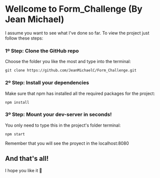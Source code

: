 # Wellcome to Form_Challenge (By Jean Michael)

I assume you want to see what I've done so far. To view the project just follow these steps: 

### 1º Step: Clone the GitHub repo
Choose the folder you like the most and type into the terminal: 
```
git clone https://github.com/JeanMichaelC/Form_Challenge.git
```
### 2º Step: Install your dependencies
Make sure that npm has installed all the required packages for the project:
```
npm install
```
### 3º Step: Mount your  dev-server in seconds!
You only need to type this in the project's folder terminal: 
```
npm start
```
Remember that you will see the proyect in the localhost:8080

## And that's all!
I hope you like it 👋
